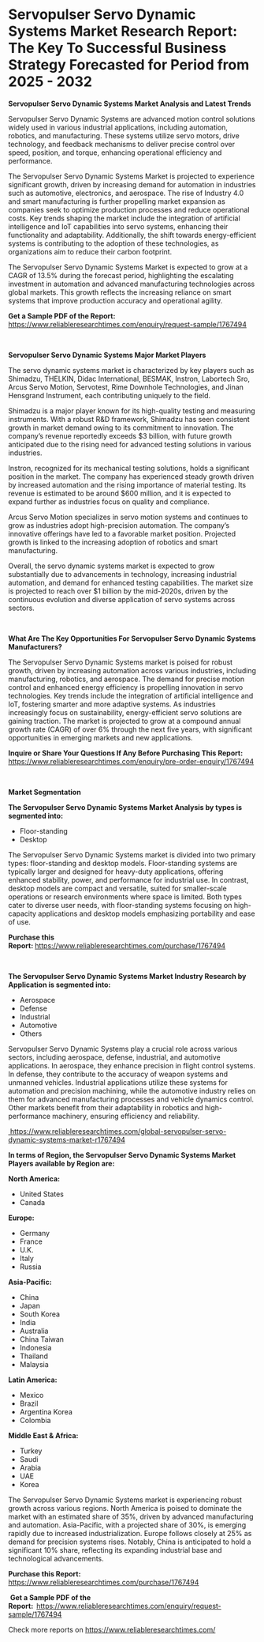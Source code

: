<p><h1>Servopulser Servo Dynamic Systems Market Research Report: The Key To Successful Business Strategy Forecasted for Period from 2025 - 2032</h1></p><p><strong>Servopulser Servo Dynamic Systems Market Analysis and Latest Trends</strong></p>
<p><p>Servopulser Servo Dynamic Systems are advanced motion control solutions widely used in various industrial applications, including automation, robotics, and manufacturing. These systems utilize servo motors, drive technology, and feedback mechanisms to deliver precise control over speed, position, and torque, enhancing operational efficiency and performance.</p><p>The Servopulser Servo Dynamic Systems Market is projected to experience significant growth, driven by increasing demand for automation in industries such as automotive, electronics, and aerospace. The rise of Industry 4.0 and smart manufacturing is further propelling market expansion as companies seek to optimize production processes and reduce operational costs. Key trends shaping the market include the integration of artificial intelligence and IoT capabilities into servo systems, enhancing their functionality and adaptability. Additionally, the shift towards energy-efficient systems is contributing to the adoption of these technologies, as organizations aim to reduce their carbon footprint.</p><p>The Servopulser Servo Dynamic Systems Market is expected to grow at a CAGR of 13.5% during the forecast period, highlighting the escalating investment in automation and advanced manufacturing technologies across global markets. This growth reflects the increasing reliance on smart systems that improve production accuracy and operational agility.</p></p>
<p><strong>Get a Sample PDF of the Report:&nbsp;</strong> <a href="https://www.reliableresearchtimes.com/enquiry/request-sample/1767494?utm_campaign=2761&utm_medium=2&utm_source=Github&utm_content=ia&utm_term=27022025&utm_id=servopulser-servo-dynamic-systems">https://www.reliableresearchtimes.com/enquiry/request-sample/1767494</a></p>
<p>&nbsp;</p>
<p><strong>Servopulser Servo Dynamic Systems Major Market Players</strong></p>
<p><p>The servo dynamic systems market is characterized by key players such as Shimadzu, THELKIN, Didac International, BESMAK, Instron, Labortech Sro, Arcus Servo Motion, Servotest, Rime Downhole Technologies, and Jinan Hensgrand Instrument, each contributing uniquely to the field.</p><p>Shimadzu is a major player known for its high-quality testing and measuring instruments. With a robust R&D framework, Shimadzu has seen consistent growth in market demand owing to its commitment to innovation. The company’s revenue reportedly exceeds $3 billion, with future growth anticipated due to the rising need for advanced testing solutions in various industries.</p><p>Instron, recognized for its mechanical testing solutions, holds a significant position in the market. The company has experienced steady growth driven by increased automation and the rising importance of material testing. Its revenue is estimated to be around $600 million, and it is expected to expand further as industries focus on quality and compliance.</p><p>Arcus Servo Motion specializes in servo motion systems and continues to grow as industries adopt high-precision automation. The company’s innovative offerings have led to a favorable market position. Projected growth is linked to the increasing adoption of robotics and smart manufacturing.</p><p>Overall, the servo dynamic systems market is expected to grow substantially due to advancements in technology, increasing industrial automation, and demand for enhanced testing capabilities. The market size is projected to reach over $1 billion by the mid-2020s, driven by the continuous evolution and diverse application of servo systems across sectors.</p></p>
<p>&nbsp;</p>
<p><strong>What Are The Key Opportunities For Servopulser Servo Dynamic Systems Manufacturers?</strong></p>
<p><p>The Servopulser Servo Dynamic Systems market is poised for robust growth, driven by increasing automation across various industries, including manufacturing, robotics, and aerospace. The demand for precise motion control and enhanced energy efficiency is propelling innovation in servo technologies. Key trends include the integration of artificial intelligence and IoT, fostering smarter and more adaptive systems. As industries increasingly focus on sustainability, energy-efficient servo solutions are gaining traction. The market is projected to grow at a compound annual growth rate (CAGR) of over 6% through the next five years, with significant opportunities in emerging markets and new applications.</p></p>
<p><strong>Inquire or Share Your Questions If Any Before Purchasing This Report:</strong> <a href="https://www.reliableresearchtimes.com/enquiry/pre-order-enquiry/1767494?utm_campaign=2761&utm_medium=2&utm_source=Github&utm_content=ia&utm_term=27022025&utm_id=servopulser-servo-dynamic-systems">https://www.reliableresearchtimes.com/enquiry/pre-order-enquiry/1767494</a></p>
<p>&nbsp;</p>
<p><strong>Market Segmentation</strong></p>
<p><strong>The Servopulser Servo Dynamic Systems Market Analysis by types is segmented into:</strong></p>
<p><ul><li>Floor-standing</li><li>Desktop</li></ul></p>
<p><p>The Servopulser Servo Dynamic Systems market is divided into two primary types: floor-standing and desktop models. Floor-standing systems are typically larger and designed for heavy-duty applications, offering enhanced stability, power, and performance for industrial use. In contrast, desktop models are compact and versatile, suited for smaller-scale operations or research environments where space is limited. Both types cater to diverse user needs, with floor-standing systems focusing on high-capacity applications and desktop models emphasizing portability and ease of use.</p></p>
<p><strong>Purchase this Report:&nbsp;</strong><a href="https://www.reliableresearchtimes.com/purchase/1767494?utm_campaign=2761&utm_medium=2&utm_source=Github&utm_content=ia&utm_term=27022025&utm_id=servopulser-servo-dynamic-systems">https://www.reliableresearchtimes.com/purchase/1767494</a></p>
<p>&nbsp;</p>
<p><strong>The Servopulser Servo Dynamic Systems Market Industry Research by Application is segmented into:</strong></p>
<p><ul><li>Aerospace</li><li>Defense</li><li>Industrial</li><li>Automotive</li><li>Others</li></ul></p>
<p><p>Servopulser Servo Dynamic Systems play a crucial role across various sectors, including aerospace, defense, industrial, and automotive applications. In aerospace, they enhance precision in flight control systems. In defense, they contribute to the accuracy of weapon systems and unmanned vehicles. Industrial applications utilize these systems for automation and precision machining, while the automotive industry relies on them for advanced manufacturing processes and vehicle dynamics control. Other markets benefit from their adaptability in robotics and high-performance machinery, ensuring efficiency and reliability.</p></p>
<p><a href="https://www.reliableresearchtimes.com/global-servopulser-servo-dynamic-systems-market-r1767494?utm_campaign=2761&utm_medium=2&utm_source=Github&utm_content=ia&utm_term=27022025&utm_id=servopulser-servo-dynamic-systems">&nbsp;https://www.reliableresearchtimes.com/global-servopulser-servo-dynamic-systems-market-r1767494</a></p>
<p><strong>In terms of Region, the Servopulser Servo Dynamic Systems Market Players available by Region are:</strong></p>
<p>
    <p> <strong> North America: </strong>
        <ul>
            <li>United States</li>
            <li>Canada</li>
        </ul>
        </p> 
    <p> <strong> Europe: </strong>
        <ul>
            <li>Germany</li>
            <li>France</li>
            <li>U.K.</li>
            <li>Italy</li>
            <li>Russia</li>
        </ul>
        </p> 
    <p> <strong> Asia-Pacific: </strong>
        <ul>
            <li>China</li>
            <li>Japan</li>
            <li>South Korea</li>
            <li>India</li>
            <li>Australia</li>
            <li>China Taiwan</li>
            <li>Indonesia</li>
            <li>Thailand</li>
            <li>Malaysia</li>
        </ul>
        </p> 
    <p> <strong> Latin America: </strong>
        <ul>
            <li>Mexico</li>
            <li>Brazil</li>
            <li>Argentina Korea</li>
            <li>Colombia</li>
        </ul>
        </p> 
    <p> <strong> Middle East & Africa: </strong>
        <ul>
            <li>Turkey</li>
            <li>Saudi</li>
            <li>Arabia</li>
            <li>UAE</li>
            <li>Korea</li>
        </ul>
    </p>
    </p>
<p><p>The Servopulser Servo Dynamic Systems market is experiencing robust growth across various regions. North America is poised to dominate the market with an estimated share of 35%, driven by advanced manufacturing and automation. Asia-Pacific, with a projected share of 30%, is emerging rapidly due to increased industrialization. Europe follows closely at 25% as demand for precision systems rises. Notably, China is anticipated to hold a significant 10% share, reflecting its expanding industrial base and technological advancements.</p></p>
<p><strong>Purchase this Report: </strong><a href="https://www.reliableresearchtimes.com/purchase/1767494?utm_campaign=2761&utm_medium=2&utm_source=Github&utm_content=ia&utm_term=27022025&utm_id=servopulser-servo-dynamic-systems">https://www.reliableresearchtimes.com/purchase/1767494</a></p>
<p>&nbsp;<strong>Get a Sample PDF of the Report:&nbsp;&nbsp;</strong><a href="https://www.reliableresearchtimes.com/enquiry/request-sample/1767494?utm_campaign=2761&utm_medium=2&utm_source=Github&utm_content=ia&utm_term=27022025&utm_id=servopulser-servo-dynamic-systems">https://www.reliableresearchtimes.com/enquiry/request-sample/1767494</a></p>
<p><strong></strong></p>
<p>Check more reports on <a href="https://www.reliableresearchtimes.com/?utm_campaign=2761&utm_medium=2&utm_source=Github&utm_content=ia&utm_term=27022025&utm_id=servopulser-servo-dynamic-systems">https://www.reliableresearchtimes.com/</a></p>